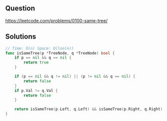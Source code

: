 ## Question

https://leetcode.com/problems/0100-same-tree/

## Solutions

```go
// Time: O(n) Space: O(lon(n))
func isSameTree(p *TreeNode, q *TreeNode) bool {
	if p == nil && q == nil {
		return true
	}

	if (p == nil && q != nil) || (p != nil && q == nil) {
		return false
	}
	if p.Val != q.Val {
		return false
	}

	return isSameTree(p.Left, q.Left) && isSameTree(p.Right, q.Right)
}
```
